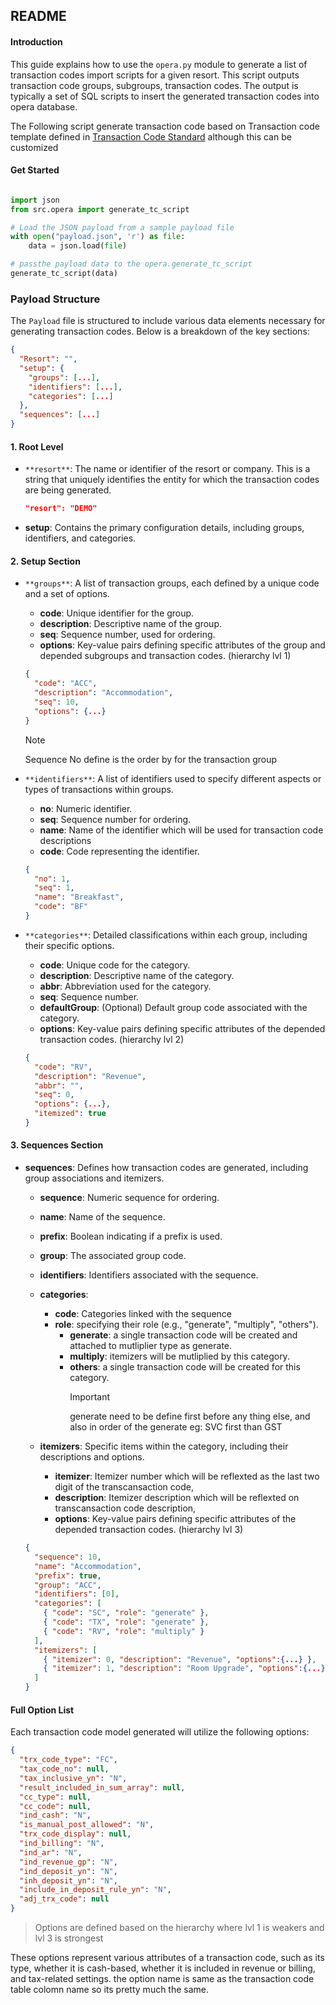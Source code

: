 ## README

#### Introduction

This guide explains how to use the `opera.py` module to generate a list of transaction codes import scripts for a given resort. This script outputs transaction code groups, subgroups, transaction codes. The output is typically a set of SQL scripts to insert the generated transaction codes into opera database.

The Following script generate transaction code based on Transaction code template defined in [Transaction Code Standard](/docs/Transaction%20Code%20Standard.md) although this can be customized

#### Get Started

```python

import json
from src.opera import generate_tc_script

# Load the JSON payload from a sample payload file
with open("payload.json", 'r') as file:
    data = json.load(file)

# passthe payload data to the opera.generate_tc_script
generate_tc_script(data)

```

### Payload Structure

The `Payload` file is structured to include various data elements necessary for generating transaction codes. Below is a breakdown of the key sections:

```json
{
  "Resort": "",
  "setup": {
    "groups": [...],
    "identifiers": [...],
    "categories": [...]
  },
  "sequences": [...]
}
```

#### 1. **Root Level**

- `**resort**`: The name or identifier of the resort or company. This is a string that uniquely identifies the entity for which the transaction codes are being generated.

  ```json
  "resort": "DEMO"
  ```

- **setup**: Contains the primary configuration details, including groups, identifiers, and categories.

#### 2. **Setup Section**

- `**groups**`: A list of transaction groups, each defined by a unique code and a set of options.

  - **code**: Unique identifier for the group.
  - **description**: Descriptive name of the group.
  - **seq**: Sequence number, used for ordering.
  - **options**: Key-value pairs defining specific attributes of the group and depended subgroups and transaction codes. (hierarchy lvl 1)

  ```json
  {
    "code": "ACC",
    "description": "Accommodation",
    "seq": 10,
    "options": {...}
  }
  ```

  > [!NOTE]
  > Sequence No define is the order by for the transaction group

- `**identifiers**`: A list of identifiers used to specify different aspects or types of transactions within groups.

  - **no**: Numeric identifier.
  - **seq**: Sequence number for ordering.
  - **name**: Name of the identifier which will be used for transaction code descriptions
  - **code**: Code representing the identifier.

  ```json
  {
    "no": 1,
    "seq": 1,
    "name": "Breakfast",
    "code": "BF"
  }
  ```

- `**categories**`: Detailed classifications within each group, including their specific options.

  - **code**: Unique code for the category.
  - **description**: Descriptive name of the category.
  - **abbr**: Abbreviation used for the category.
  - **seq**: Sequence number.
  - **defaultGroup**: (Optional) Default group code associated with the category.
  - **options**: Key-value pairs defining specific attributes of the depended transaction codes. (hierarchy lvl 2)

  ```json
  {
    "code": "RV",
    "description": "Revenue",
    "abbr": "",
    "seq": 0,
    "options": {...},
    "itemized": true
  }
  ```

#### 3. **Sequences Section**

- **sequences**: Defines how transaction codes are generated, including group associations and itemizers.

  - **sequence**: Numeric sequence for ordering.
  - **name**: Name of the sequence.
  - **prefix**: Boolean indicating if a prefix is used.
  - **group**: The associated group code.
  - **identifiers**: Identifiers associated with the sequence.
  - **categories**:

    - **code**: Categories linked with the sequence
    - **role**: specifying their role (e.g., "generate", "multiply", "others").
      - **generate**: a single transaction code will be created and attached to mutliplier type as generate.
      - **multiply**: itemizers will be mutliplied by this category.
      - **others**: a single transaction code will be created for this category.
        > [!IMPORTANT]
        > generate need to be define first before any thing else, and also in order of the generate eg: SVC first than GST

  - **itemizers**: Specific items within the category, including their descriptions and options.
    - **itemizer**: Itemizer number which will be reflexted as the last two digit of the transcansaction code,
    - **description**: Itemizer description which will be reflexted on transcansaction code description,
    - **options**: Key-value pairs defining specific attributes of the depended transaction codes. (hierarchy lvl 3)

  ```json
  {
    "sequence": 10,
    "name": "Accommodation",
    "prefix": true,
    "group": "ACC",
    "identifiers": [0],
    "categories": [
      { "code": "SC", "role": "generate" },
      { "code": "TX", "role": "generate" },
      { "code": "RV", "role": "multiply" }
    ],
    "itemizers": [
      { "itemizer": 0, "description": "Revenue", "options":{...} },
      { "itemizer": 1, "description": "Room Upgrade", "options":{...} }
    ]
  }
  ```

#### Full Option List

Each transaction code model generated will utilize the following options:

```json
{
  "trx_code_type": "FC",
  "tax_code_no": null,
  "tax_inclusive_yn": "N",
  "result_included_in_sum_array": null,
  "cc_type": null,
  "cc_code": null,
  "ind_cash": "N",
  "is_manual_post_allowed": "N",
  "trx_code_display": null,
  "ind_billing": "N",
  "ind_ar": "N",
  "ind_revenue_gp": "N",
  "ind_deposit_yn": "N",
  "inh_deposit_yn": "N",
  "include_in_deposit_rule_yn": "N",
  "adj_trx_code": null
}
```

> Options are defined based on the hierarchy where lvl 1 is weakers and lvl 3 is strongest

These options represent various attributes of a transaction code, such as its type, whether it is cash-based, whether it is included in revenue or billing, and tax-related settings. the option name is same as the transaction code table colomn name so its pretty much the same.
